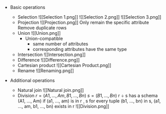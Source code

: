 - Basic operations
	- Selection
		 ![[Selection 1.png]]
		![[Selection 2.png]]
		![[Selection 3.png]]
	- Projection
		![[Projection.png]]
		Only remain the specific attribute
		Remove duplicate rows
	- Union
		![[Union.png]]
		- Union-compatible
			- same number of attributes
			- corresponding attributes have the same type
	- Intersection
		![[Intersection.png]]
	- Difference
		![[Difference.png]]
	- Cartesian product
		![[Cartesian Product.png]]
	- Rename
		![[Renaming.png]]

- Additional operations
	- Natural join
		![[Natural join.png]]
	- Division
		$r = (A1, …, Am, B1, …, Bn)$
		$s = (B1, …, Bn)$
		r ÷ s has a schema (A1, …, Am)
		if (a1, …, am) is in r ¸ s
		for every tuple (b1, …, bn) in s, (a1, …, am, b1, …, bn) exists in r
		![[Division.png]]